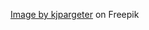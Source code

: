 <a href="https://www.freepik.com/free-photo/starry-night-sky_7061153.htm#query=space%20textures&position=4&from_view=keyword&track=ais">Image by kjpargeter</a> on Freepik